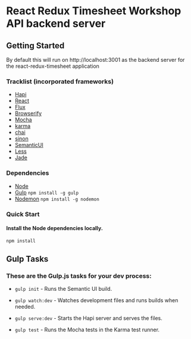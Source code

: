 # React Redux Timesheet Workshop API backend server #

## Getting Started ##

By default this will run on http://localhost:3001 as the backend server for the react-redux-timesheet application

### Tracklist (incorporated frameworks) ###

* [Hapi](/http://hapijs.com/)
* [React](http://facebook.github.io/react/)
* [Flux](http://facebook.github.io/flux/)
* [Browserify](http://browserify.org/)
* [Mocha](http://mochajs.org/)
* [karma](http://karma-runner.github.io/0.8/index.html)
* [chai](http://chaijs.com/)
* [sinon](http://sinonjs.org/)
* [SemanticUI](http://semantic-ui.com/)
* [Less](http://lesscss.org/)
* [Jade](http://jade-lang.com/)

### Dependencies ###

* [Node](http://nodejs.org/)
* [Gulp](http://gulpjs.com/) `npm install -g gulp`
* [Nodemon](https://github.com/remy/nodemon/) `npm install -g nodemon`

### Quick Start ###

#### Install the Node dependencies locally. ####
`npm install`

## Gulp Tasks ##
### These are the Gulp.js tasks for your dev process: ###

* `gulp init` - Runs the Semantic UI build.

* `gulp watch:dev` - Watches development files and runs builds when needed.

* `gulp serve:dev` - Starts the Hapi server and serves the files.

* `gulp test` - Runs the Mocha tests in the Karma test runner.
